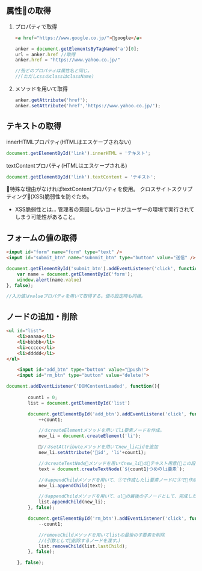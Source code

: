 <!-- title=DOMの操作について -->

## 属性の取得

1. プロパティで取得
    ```html
    <a href="https://www.google.co.jp/">google</a>
    ```

    ```js
    anker = document.getElementsByTagName('a')[0];
    url = anker.href //取得
    anker.href = "https://www.yahoo.co.jp/"

    //殆どのプロパティは属性名と同じ。
    //(ただしcssのclassはclassName)
    ```

1. メソッドを用いて取得

    ```js
    anker.getAttribute('href');
    anker.setAttribute('href','https://www.yahoo.co.jp/');
    ```
## テキストの取得

innerHTMLプロパティ(HTMLはエスケープされない)

```js
document.getElementById('link').innerHTML = 'テキスト';
```

textContentプロパティ(HTMLはエスケープされる)

```js
document.getElementById('link').textContent = 'テキスト';
```

特殊な理由がなければtextContentプロパティを使用。
クロスサイトスクリプティング(XSS)脆弱性を防ぐため。

- XSS脆弱性とは... 管理者の意図しないコードがユーザーの環境で実行されてしまう可能性があること。

## フォームの値の取得

```html
<input id="form" name="form" type="text" />
<input id="submit_btn" name="subnmit_btn" type="button" value="送信" />
```

```js
document.getElementById('submit_btn').addEventListener('click', function(){
    var name = document.getElementById('form');
    window.alert(name.value)
}, false);

//入力値はvalueプロパティを用いて取得する。値の設定時も同様。
```

## ノードの追加・削除

```html
<ul id="list">
    <li>aaaaa</li>
    <li>bbbbb</li>
    <li>ccccc</li>
    <li>ddddd</li>
</ul>

    <input id="add_btn" type="button" value="push!">
    <input id="rm_btn" type="button" value="delete!">

```

```js
document.addEventListener('DOMContentLoaded', function(){
        
        count1 = 0;
        list = document.getElementById('list')

        document.getElementById('add_btn').addEventListene('click', function(){
            ++count1;

            //①createElementメソッドを用いてli要素ノードを作成。
            new_li = document.createElement('li');

            //②setAttributeメソッドを用いてnew_liにidを追加
            new_li.setAttribute('id', 'li'+count1);

            //③createTextNodeメソッドを用いてnew_liのテキスト用意(この段階では①のli要素とテキストノードはバラバラ)
            text = document.createTextNode(`${count1}つめのli要素`);

            //④appendChildメソッドを用いて、①で作成したli要素ノードに③で作成したテキストノードをli要素の子ノードとして追加
            new_li.appendChild(text);

            //⑤appendChildメソッドを用いて、ulの最後の子ノードとして、完成したli要素を追加
            list.appendChild(new_li);
        }, false);

        document.getElementById('rm_btn').addEventListener('click', function(){
            --count1;

            //removeChildメソッドを用いてlistの最後の子要素を削除
            //(引数として削除するノードを渡す。)
            list.removeChild(list.lastChild);
        }, false);

    }, false);
```